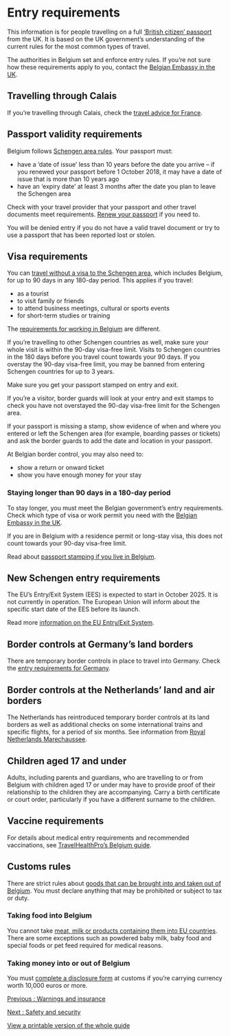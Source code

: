 # Entry requirements

This information is for people travelling on a full [‘British citizen’ passport](https://www.gov.uk/types-of-british-nationality) from the UK. It is based on the UK government’s understanding of the current rules for the most common types of travel.

The authorities in Belgium set and enforce entry rules. If you’re not sure how these requirements apply to you, contact the [Belgian Embassy in the UK](https://unitedkingdom.diplomatie.belgium.be/en).

## Travelling through Calais

If you’re travelling through Calais, check the [travel advice for France](https://www.gov.uk/foreign-travel-advice/france).

## Passport validity requirements

Belgium follows [Schengen area rules](https://europa.eu/youreurope/citizens/travel/entry-exit/non-eu-nationals/index_en.htm). Your passport must:

* have a ‘date of issue’ less than 10 years before the date you arrive – if you renewed your passport before 1 October 2018, it may have a date of issue that is more than 10 years ago
* have an ‘expiry date’ at least 3 months after the date you plan to leave the Schengen area

Check with your travel provider that your passport and other travel documents meet requirements. [Renew your passport](https://www.gov.uk/renew-adult-passport/renew) if you need to.

You will be denied entry if you do not have a valid travel document or try to use a passport that has been reported lost or stolen.

## Visa requirements

You can [travel without a visa to the Schengen area](https://www.gov.uk/travel-to-eu-schengen-area), which includes Belgium, for up to 90 days in any 180-day period. This applies if you travel:

* as a tourist
* to visit family or friends
* to attend business meetings, cultural or sports events
* for short-term studies or training

The [requirements for working in Belgium](https://www.gov.uk/guidance/travel-to-belgium-for-work) are different.

If you’re travelling to other Schengen countries as well, make sure your whole visit is within the 90-day visa-free limit. Visits to Schengen countries in the 180 days before you travel count towards your 90 days. If you overstay the 90-day visa-free limit, you may be banned from entering Schengen countries for up to 3 years.

Make sure you get your passport stamped on entry and exit.

If you’re a visitor, border guards will look at your entry and exit stamps to check you have not overstayed the 90-day visa-free limit for the Schengen area.

If your passport is missing a stamp, show evidence of when and where you entered or left the Schengen area (for example, boarding passes or tickets) and ask the border guards to add the date and location in your passport.

At Belgian border control, you may also need to:

* show a return or onward ticket
* show you have enough money for your stay

### Staying longer than 90 days in a 180-day period

To stay longer, you must meet the Belgian government’s entry requirements. Check which type of visa or work permit you need with the [Belgian Embassy in the UK](https://unitedkingdom.diplomatie.belgium.be/en).

If you are in Belgium with a residence permit or long-stay visa, this does not count towards your 90-day visa-free limit.

Read about [passport stamping if you live in Belgium](https://www.gov.uk/guidance/living-in-belgium#passports-and-travel).

## New Schengen entry requirements

The EU’s Entry/Exit System (EES) is expected to start in October 2025. It is not currently in operation. The European Union will inform about the specific start date of the EES before its launch.

Read more [information on the EU Entry/Exit System](https://www.gov.uk/guidance/eu-entryexit-system).

## Border controls at Germany’s land borders

There are temporary border controls in place to travel into Germany. Check the [entry requirements for Germany](https://www.gov.uk/foreign-travel-advice/germany/entry-requirements).

## Border controls at the Netherlands’ land and air borders

The Netherlands has reintroduced temporary border controls at its land borders as well as additional checks on some international trains and specific flights, for a period of six months. See information from [Royal Netherlands Marechaussee](https://english.marechaussee.nl/topics/t/temporary-reintroduction-of-border-control).

## Children aged 17 and under

Adults, including parents and guardians, who are travelling to or from Belgium with children aged 17 or under may have to provide proof of their relationship to the children they are accompanying. Carry a birth certificate or court order, particularly if you have a different surname to the children.

## Vaccine requirements

For details about medical entry requirements and recommended vaccinations, see [TravelHealthPro’s Belgium guide](https://travelhealthpro.org.uk/country/25/belgium#Vaccine_Recommendations).

## Customs rules

There are strict rules about [goods that can be brought into and taken out of Belgium](https://finance.belgium.be/en/customs_excises/private-individuals/travelling/bringing-back-foreign-goods-belgium). You must declare anything that may be prohibited or subject to tax or duty.

### Taking food into Belgium

You cannot take [meat, milk or products containing them into EU countries](https://ec.europa.eu/food/animals/animalproducts/personal_imports_en). There are some exceptions such as powdered baby milk, baby food and special foods or pet feed required for medical reasons.

### Taking money into or out of Belgium

You must [complete a disclosure form](https://finance.belgium.be/en/customs_excises/private-individuals/travelling/movement-cash/to-or-from-eu) at customs if you’re carrying currency worth 10,000 euros or more.

[Previous
:
Warnings and insurance](/foreign-travel-advice/belgium)

[Next
:
Safety and security](/foreign-travel-advice/belgium/safety-and-security)

[View a printable version of the whole guide](/foreign-travel-advice/belgium/print)
